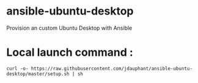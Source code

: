 ansible-ubuntu-desktop
======================

Provision an custom Ubuntu Desktop with Ansible

# Local launch command :
    curl -o- https://raw.githubusercontent.com/jdauphant/ansible-ubuntu-desktop/master/setup.sh | sh
